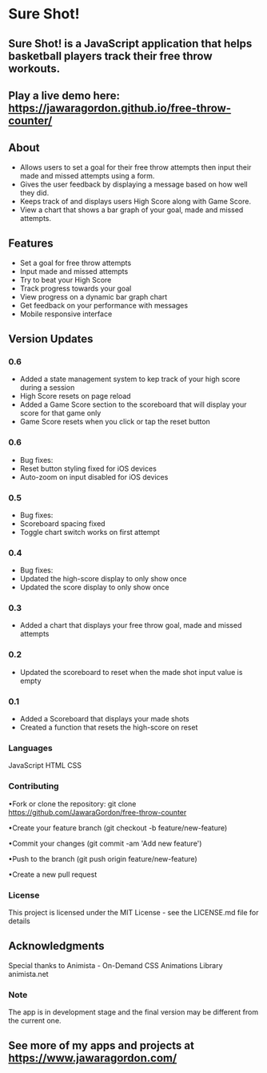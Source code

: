 # Sure Shot!

## Sure Shot! is a JavaScript application that helps basketball players track their free throw workouts.

## Play a live demo here: https://jawaragordon.github.io/free-throw-counter/

## About

- Allows users to set a goal for their free throw attempts then input their made and missed attempts using a form.
- Gives the user feedback by displaying a message based on how well they did.
- Keeps track of and displays users High Score along with Game Score.
- View a chart that shows a bar graph of your goal, made and missed attempts.

## Features

- Set a goal for free throw attempts
- Input made and missed attempts
- Try to beat your High Score
- Track progress towards your goal
- View progress on a dynamic bar graph chart
- Get feedback on your performance with messages
- Mobile responsive interface

## Version Updates

### 0.6

- Added a state management system to kep track of your high score during a session
- High Score resets on page reload
- Added a Game Score section to the scoreboard that will display your score for that game only
- Game Score resets when you click or tap the reset button

### 0.6

- Bug fixes:
- Reset button styling fixed for iOS devices
- Auto-zoom on input disabled for iOS devices

### 0.5

- Bug fixes:
- Scoreboard spacing fixed
- Toggle chart switch works on first attempt

### 0.4

- Bug fixes:
- Updated the high-score display to only show once
- Updated the score display to only show once

### 0.3

- Added a chart that displays your free throw goal, made and missed attempts

### 0.2

- Updated the scoreboard to reset when the made shot input value is empty

### 0.1

- Added a Scoreboard that displays your made shots
- Created a function that resets the high-score on reset

### Languages

JavaScript
HTML
CSS

### Contributing

•Fork or clone the repository: git clone https://github.com/JawaraGordon/free-throw-counter

•Create your feature branch (git checkout -b feature/new-feature)

•Commit your changes (git commit -am 'Add new feature')

•Push to the branch (git push origin feature/new-feature)

•Create a new pull request

### License

This project is licensed under the MIT License - see the LICENSE.md file for details

## Acknowledgments

Special thanks to Animista - On-Demand CSS Animations Library animista.net

### Note

The app is in development stage and the final version may be different from the current one.

## See more of my apps and projects at https://www.jawaragordon.com/
